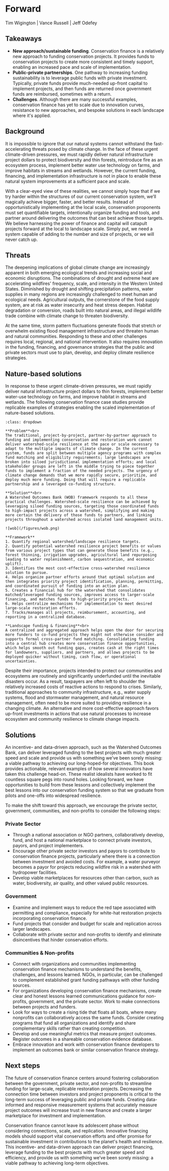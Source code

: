 # Forward


Tim Wigington | Vance Russell | Jeff Odefey


## Takeaways

- **New approach/sustainable funding**. Conservation finance is a relatively new approach to funding conservation projects. It provides funds to conservation projects to create more consistent and timely support, enabling an increased pace and scale of implementation.
- **Public-private partnerships**. One pathway to increasing funding sustainability is to leverage public funds with private investment. Typically, private funds provide much-needed up-front capital to implement projects, and then funds are returned once government funds are reimbursed, sometimes with a return.
- **Challenges**. Although there are many successful examples, conservation finance has yet to scale due to innovation curves, resistance to new approaches, and bespoke solutions in each landscape where it's applied.

## Background
It is impossible to ignore that our natural systems cannot withstand the fast-accelerating threats posed by climate change. In the face of these urgent climate-driven pressures, we must rapidly deliver natural infrastructure project dollars to protect biodiversity and thin forests, reintroduce fire as an ecosystem process, implement better water use technology on farms, and improve habitats in streams and wetlands. However, the current funding, financing, and implementation infrastructure is not in place to enable these natural system improvements at a sufficient pace and scale.
 
With a clear-eyed view of these realities, we cannot simply hope that if we try harder within the structures of our current conservation system, we’ll magically achieve bigger, faster, and better results. Instead of opportunistically implementing at the local scale, conservation proponents must set quantifiable targets, intentionally organize funding and tools, and partner around delivering the outcomes that can best achieve those targets. We believe harnessing the power of finance and capital will catapult projects forward at the local to landscape scale. Simply put, we need a system capable of adding to the number and size of projects, or we will never catch up.

## Threats
The deepening implications of global climate change are increasingly apparent in both emerging ecological trends and increasing social and economic disruptions. The combinations of drought and extreme heat are accelerating wildfires' frequency, scale, and intensity in the Western United States. Diminished by drought and shifting precipitation patterns, water supplies in many regions are increasingly challenged to meet human and ecological needs. Agricultural outputs, the cornerstone of the food supply system, are at risk as water insecurity and heat stress deepen. Habitat degradation or conversion, roads built into natural areas, and illegal wildlife trade combine with climate change to threaten biodiversity.

At the same time, storm pattern fluctuations generate floods that stretch or overwhelm existing flood management infrastructure and threaten human and natural communities. Responding to these and other challenges requires local, regional, and national intervention. It also requires innovation in the funding, financing, and governance strategies that the public and private sectors must use to plan, develop, and deploy climate resilience strategies.

## Nature-based solutions
In response to these urgent climate-driven pressures, we must rapidly deliver natural infrastructure project dollars to thin forests, implement better water-use technology on farms, and improve habitat in streams and wetlands. The following conservation finance case studies provide replicable examples of strategies enabling the scaled implementation of nature-based solutions.

```{admonition} Watershed Outcomes Bank Funding Model
:class: dropdown

**Problem**<br>
The traditional, project-by-project, partner-by-partner approach to funding and implementing conservation and restoration work cannot deliver watershed-scale resilience at the pace or scale necessary to adapt to the multiple impacts of climate change. In the current system, funds are split between multiple agency programs with complex fund matching and eligibility requirements; large landscapes are broken into siloed jurisdictional implementation efforts; and local stakeholder groups are left in the middle trying to piece together funds to implement a fraction of the needed projects. The urgency of climate change demands that we more rapidly secure, prioritize, and deploy much more funding. Doing that will require a replicable partnership and a leveraged co-funding structure.

**Solution**<br>
A Watershed Outcomes Bank (WOB) framework responds to all these practical challenges. Watershed-scale resilience can be achieved by leveraging siloed funding sources, targeting those coordinated funds to high-impact projects across a watershed, simplifying and making more certain the delivery of those funds to partners, and linking projects throughout a watershed across isolated land management units.

![wob](/figures/wob.png)

**Framework**
1. Quantify regional watershed/landscape resilience targets.
2. Quantify potential watershed resilience project benefits or values from various project types that can generate those benefits (e.g., forest thinning, irrigation upgrades, agricultural land repurposing leading to water replenishment, carbon sequestration, and economic uplift).
3. Identifies the most cost-effective cross-watershed resilience solution to pursue.
4. Helps organize partner efforts around that optimal solution and then integrates priority project identification, planning, permitting, and coordinated pursuit of funding into an action plan.
5. Creates a financial hub for the watershed that consolidates matched/leveraged funding sources, improves access to larger-scale financing, and matches funds to high-priority projects.
6. Helps centralize mechanisms for implementation to meet desired large-scale restoration efforts.
7. Tracks/manages all projects, reimbursement, accounting, and reporting in a centralized database.

**Landscape funding & financing**<br>
A centralized and aggregated approach helps open the door for securing more funders to co-fund projects they might not otherwise consider and supports formal cross-partner fund matching. Consolidating funding into a central hub creates more conservation finance opportunities, which helps smooth out funding gaps, creates cash at the right times for landowners, suppliers, and partners, and allows projects to be deployed quicker without timing, cash flow, or operational uncertainties. 
```

Despite their importance, projects intended to protect our communities and ecosystems are routinely and significantly underfunded until the inevitable disasters occur. As a result, taxpayers are often left to shoulder the relatively increased costs of reactive actions to respond to crises. Similarly, traditional approaches to community infrastructure, e.g., water supply systems, flood and stormwater management, and natural resource management, often need to be more suited to providing resilience in a changing climate. An alternative and more cost-effective approach favors up-front investments in actions that use natural processes to increase ecosystem and community resilience to climate change impacts.

## Solutions
An incentive- and data-driven approach, such as the Watershed Outcomes Bank, can deliver leveraged funding to the best projects with much greater speed and scale and provide us with something we’ve been sorely missing: a viable pathway to achieving our long-hoped-for objectives. This book provides actionable, relevant examples of how several innovators have taken this challenge head-on. These realist idealists have worked to fit countless square pegs into round holes. Looking forward, we have opportunities to build from these lessons and collectively implement the best lessons into our conservation funding system so that we graduate from pilots and one-offs into widespread resilience.

To make the shift toward this approach, we encourage the private sector, government, communities, and non-profits to consider the following steps:

### Private Sector
- Through a national association or NGO partners, collaboratively develop, fund, and host a national marketplace to connect private investors, payors, and project implementers.
- Encourage other private sector investors and payors to contribute to conservation finance projects, particularly where there is a connection between investment and avoided costs. For example, a water purveyor becomes a payor for projects reducing wildfire risk in a watershed with hydropower facilities.
- Develop viable marketplaces for resources other than carbon, such as water, biodiversity, air quality, and other valued public resources.

### Government
- Examine and implement ways to reduce the red tape associated with permitting and compliance, especially for white-hat restoration projects incorporating conservation finance.
- Fund projects that consider and budget for scale and replication across larger landscapes.
- Collaborate with private sector and non-profits to identify and eliminate disincentives that hinder conservation efforts.

### Communities & Non-profits
- Connect with organizations and communities implementing conservation finance mechanisms to understand the benefits, challenges, and lessons learned. NGOs, in particular, can be challenged to complement established grant funding pathways with other funding sources.
- For organizations developing conservation finance mechanisms, create clear and honest lessons learned communications guidance for non-profits, government, and the private sector. Work to make connections between projects and funders.
- Look for ways to create a rising tide that floats all boats, where many nonprofits can collaboratively access the same funds. Consider creating programs that fund all organizations and identify and share complementary skills rather than creating competition.
- Develop and use meaningful metrics that measure project outcomes. Register outcomes in a shareable conservation evidence database.
- Embrace innovation and work with conservation finance developers to implement an outcomes bank or similar conservation finance strategy.

## Next steps
The future of conservation finance centers around fostering collaboration between the government, private sector, and non-profits to streamline funding for large-scale, replicable restoration projects. Decreasing the connection time between investors and project proponents is critical to the long-term success of leveraging public and private funds. Creating data-informed and responsive measurement systems that accurately measure project outcomes will increase trust in new finance and create a larger marketplace for investment and implementation.

Conservation finance cannot leave its adolescent phase without considering connections, scale, and replication. Innovative financing models should support vital conservation efforts and offer promise for sustainable investment in contributions to the planet's health and resilience. This incentive- and data-driven approach can deliver project financing, leverage funding to the best projects with much greater speed and efficiency, and provide us with something we’ve been sorely missing: a viable pathway to achieving long-term objectives.